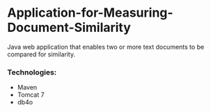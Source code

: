 # Application-for-Measuring-Document-Similarity
 Java web application that enables two or more text documents to be compared for similarity.

### Technologies:

- Maven
- Tomcat 7
- db4o